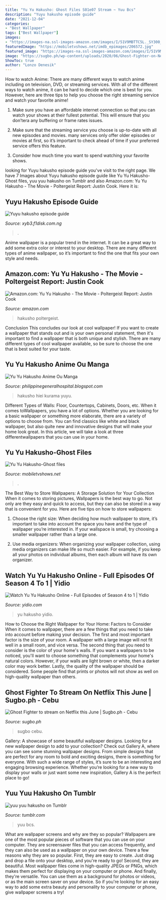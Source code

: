 ```yaml
---
title: "Yu Yu Hakusho: Ghost Files S01e07 Stream ~ Yuu Bcs"
description: "Yuyu hakusho episode guide"
date: "2021-12-04"
categories:
- "Best Wallpaper"
tags: ["Best Wallpaper"]
images:
- "https://images-na.ssl-images-amazon.com/images/I/51V9MBTTC5L._SY300_.jpg"
featuredImage: "https://mobiletvshows.net/imdb_epimages/206572.jpg"
featured_image: "https://images-na.ssl-images-amazon.com/images/I/51V9MBTTC5L._SY300_.jpg"
image: "https://sugbo.ph/wp-content/uploads/2020/06/Ghost-Fighter-on-Netflix-660x330.jpg?x53905"
ShowToc: true
author: "Lonzo Denesik"
---
```



How to watch Anime: There are many different ways to watch anime including on television, DVD, or streaming services.
With all of the different ways to watch anime, it can be hard to decide which one is best for you. However, here are three tips to help you choose the right streaming service and watch your favorite anime!
1. Make sure you have an affordable internet connection so that you can watch your shows at their fullest potential. This will ensure that you don’tera any buffering or frame rates issues.

2. Make sure that the streaming service you choose is up-to-date with all new episodes and movies. many services only offer older episodes or movies at first, so it’s important to check ahead of time if your preferred service offers this feature.

3. Consider how much time you want to spend watching your favorite shows.

	

		
looking for Yuyu hakusho episode guide you've visit to the right page. We have 7 Images about Yuyu hakusho episode guide like Yu Yu Hakusho-Ghost files, yuu yuu hakusho on Tumblr and also Amazon.com: Yu Yu Hakusho - The Movie - Poltergeist Report: Justin Cook. Here it is:
		
    
## Yuyu Hakusho Episode Guide

<img loading=lazy src="https://res.cloudinary.com/sfp/image/upload/c_fill,q_60,h_630,w_1290/oth/FunimationStoreFront/1402020/Japanese/1402020_Japanese_KeyArt-OfficialVideoImage_031f8722-df4a-e711-8175-020165574d09.jpg" onerror="this.onerror=null;this.src='https://tse1.mm.bing.net/th?id=OIP.A_vb38ieBQdrC7z5wtYAHAHaDn&amp;pid=15.1';" alt="Yuyu hakusho episode guide">

_Source: xyb3.f1disk.com.ng_

>. 

	

Anime wallpaper is a popular trend in the internet. It can be a great way to add some extra color or interest to your desktop. There are many different types of anime wallpaper, so it’s important to find the one that fits your own style and needs.

    
## Amazon.com: Yu Yu Hakusho - The Movie - Poltergeist Report: Justin Cook

<img loading=lazy src="https://images-na.ssl-images-amazon.com/images/I/51V9MBTTC5L._SY300_.jpg" onerror="this.onerror=null;this.src='https://tse2.mm.bing.net/th?id=OIP.vbjy4cqlseOOwj1yECbs1AAAAA&amp;pid=15.1';" alt="Amazon.com: Yu Yu Hakusho - The Movie - Poltergeist Report: Justin Cook">

_Source: amazon.com_

>hakusho poltergeist. 

	

Conclusion
This concludes our look at cool wallpaper! If you want to create a wallpaper that stands out and is your own personal statement, then it's important to find a wallpaper that is both unique and stylish. There are many different types of cool wallpaper available, so be sure to choose the one that is best suited for your taste.

    
## Yu Yu Hakusho Anime Ou Manga

<img loading=lazy src="https://i.pinimg.com/originals/b1/06/cb/b106cb76d64d7654535f31ca5ca4b7d3.jpg" onerror="this.onerror=null;this.src='https://tse4.mm.bing.net/th?id=OIP.1nW_6kI9WzXPfEZidHNpmgHaHa&amp;pid=15.1';" alt="Yu Yu Hakusho Anime Ou Manga">

_Source: philippinegeneralhospital.blogspot.com_

>hakusho hiei kurama yuyu. 

	

Different Types of Walls: Floor, Countertops, Cabinets, Doors, etc.
When it comes toWallpapers, you have a lot of options. Whether you are looking for a basic wallpaper or something more elaborate, there are a variety of options to choose from. You can find classics like white and black wallpaper, but also quite new and innovative designs that will make your home look great. In this article, we will take a look at three differentwallpapers that you can use in your home.

    
## Yu Yu Hakusho-Ghost Files

<img loading=lazy src="https://mobiletvshows.net/imdb_epimages/206572.jpg" onerror="this.onerror=null;this.src='https://tse2.mm.bing.net/th?id=OIP.E10UJmUaMANCQ4j-NccBtQEgDY&amp;pid=15.1';" alt="Yu Yu Hakusho-Ghost files">

_Source: mobiletvshows.net_

>. 

	

The Best Way to Store Wallpapers: A Storage Solution for Your Collection
When it comes to storing pictures, Wallpapers is the best way to go. Not only are they easy and quick to access, but they can also be stored in a way that is convenient for you. Here are five tips on how to store wallpapers:
1) Choose the right size: When deciding how much wallpaper to store, it’s important to take into account the space you have and the type of wallpaper you’re interested in. If your wallspace is small, try choosing a smaller wallpaper rather than a large one.

2) Use media organizers: When organizing your wallpaper collection, using media organizers can make life so much easier. For example, if you keep all your photos on individual albums, then each album will have its own organizer.

    
## Watch Yu Yu Hakusho Online - Full Episodes Of Season 4 To 1 | Yidio

<img loading=lazy src="http://cfm.yidio.com/images/tv/1161/poster-180x270.jpg" onerror="this.onerror=null;this.src='https://tse2.mm.bing.net/th?id=OIP.jxPppk8UzkURnKKcc_gHGgAAAA&amp;pid=15.1';" alt="Watch Yu Yu Hakusho Online - Full Episodes of Season 4 to 1 | Yidio">

_Source: yidio.com_

>yu hakusho yidio. 

	

How to Choose the Right Wallpaper for Your Home: Factors to Consider
When it comes to wallpaper, there are a few things that you need to take into account before making your decision. The first and most important factor is the size of your room. A wallpaper with a large image will not fit well in a small room, and vice versa. 
The second thing that you need to consider is the color of your home's walls. If you want a wallpapers to be noticed, you'll want to choose something that complements your home's natural colors. However, if your walls are light brown or white, then a darker color may work better. 
Lastly, the quality of the wallpaper should be considered. Some people find that prints or photos will not show as well on high-quality wallpaper than others.

    
## Ghost Fighter To Stream On Netflix This June | Sugbo.ph - Cebu

<img loading=lazy src="https://sugbo.ph/wp-content/uploads/2020/06/Ghost-Fighter-on-Netflix-660x330.jpg?x53905" onerror="this.onerror=null;this.src='https://tse3.mm.bing.net/th?id=OIP.yAH0TnVJRQmLOlXLAU36hQHaDt&amp;pid=15.1';" alt="Ghost Fighter to stream on Netflix this June | Sugbo.ph - Cebu">

_Source: sugbo.ph_

>sugbo cebu. 

	

Gallery: A showcase of some beautiful wallpaper designs.
Looking for a new wallpaper design to add to your collection? Check out Gallery A, where you can see some stunning wallpaper designs. From simple designs that are perfect for any room to bold and exciting designs, there is something for everyone. With such a wide range of styles, it’s sure to be an interesting and engaging browsing experience. Whether you’re looking for a new way to display your walls or just want some new inspiration, Gallery A is the perfect place to go!





	
	
    
## Yuu Yuu Hakusho On Tumblr

<img loading=lazy src="https://64.media.tumblr.com/2c6fc5a9cc5d3a12c16b607eb2e6370d/deb87d9bf98cdc0b-65/s640x960/99e3d54398a2f762c7a223a4b668f277695eb318.jpg" onerror="this.onerror=null;this.src='https://tse3.mm.bing.net/th?id=OIP.nr6EyX4Ggx2_hJiwF09HXwHaFi&amp;pid=15.1';" alt="yuu yuu hakusho on Tumblr">

_Source: tumblr.com_

>yuu bcs. 

	

What are wallpaper screens and why are they so popular?
Wallpapers are one of the most popular pieces of software that you can use on your computer. They are screensaver files that you can access frequently, and they can also be used as a wallpaper on your own device. There a few reasons why they are so popular. First, they are easy to create. Just drag and drop a file onto your desktop, and you're ready to go! Second, they are beautiful. Most wallpaper files come in high-quality JPEGs or PNGs, which makes them perfect for displaying on your computer or phone. And finally, they're versatile. You can use them as a background for photos or videos, or as the main screen saver on your device. So if you're looking for an easy way to add some extra beauty and personality to your computer or phone, give wallpaper screens a try!

